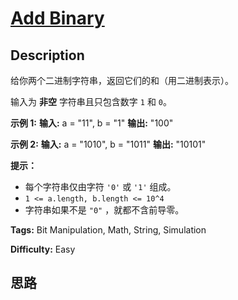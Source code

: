 # [Add Binary][title]

## Description

给你两个二进制字符串，返回它们的和（用二进制表示）。

输入为 **非空** 字符串且只包含数字 `1` 和 `0`。



**示例  1:**
            **输入:** a = "11", b = "1"    **输出:** "100"

**示例  2:**
            **输入:** a = "1010", b = "1011"    **输出:** "10101"



**提示：**

  * 每个字符串仅由字符 `'0'` 或 `'1'` 组成。
  * `1 <= a.length, b.length <= 10^4`
  * 字符串如果不是 `"0"` ，就都不含前导零。


**Tags:** Bit Manipulation, Math, String, Simulation

**Difficulty:** Easy

## 思路

[title]: https://leetcode-cn.com/problems/add-binary
